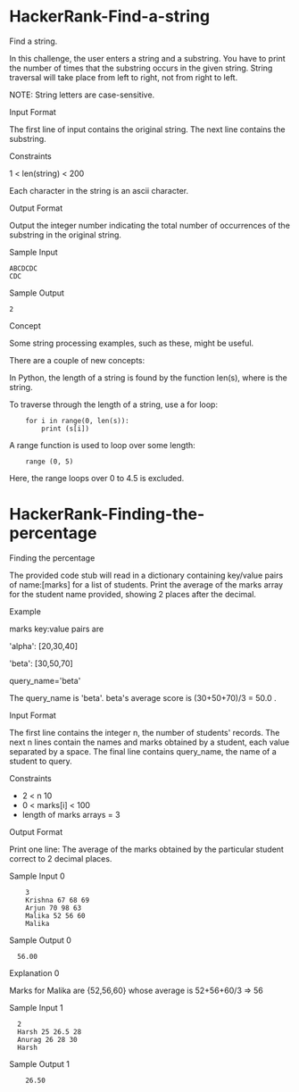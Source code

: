 # HackerRank-Find-a-string
Find a string.

In this challenge, the user enters a string and a substring. You have to print the number of times that the substring occurs in the given string. String traversal will take place from left to right, not from right to left.

NOTE: String letters are case-sensitive.

Input Format

The first line of input contains the original string. The next line contains the substring.

Constraints

1 < len(string) < 200

Each character in the string is an ascii character.

Output Format

Output the integer number indicating the total number of occurrences of the substring in the original string.

Sample Input

    ABCDCDC
    CDC
Sample Output

    2
Concept

Some string processing examples, such as these, might be useful.

There are a couple of new concepts:

In Python, the length of a string is found by the function len(s), where  is the string.

To traverse through the length of a string, use a for loop:

        for i in range(0, len(s)):
            print (s[i])
A range function is used to loop over some length:

        range (0, 5)
Here, the range loops over 0 to 4.5  is excluded.

# HackerRank-Finding-the-percentage
Finding the percentage 

The provided code stub will read in a dictionary containing key/value pairs of name:[marks] for a list of students. Print the average of the marks array for the student name provided, showing 2 places after the decimal.

Example

marks key:value pairs are

'alpha': [20,30,40]

'beta': [30,50,70]

query_name='beta'

The query_name is 'beta'. beta's average score is (30+50+70)/3 = 50.0 .

Input Format

The first line contains the integer n, the number of students' records. The next n lines contain the names and marks obtained by a student, each value separated by a space. The final line contains query_name, the name of a student to query.

Constraints
* 2 < n 10
* 0 < marks[i] < 100
* length of marks arrays = 3

Output Format

Print one line: The average of the marks obtained by the particular student correct to 2 decimal places.

Sample Input 0

        3
        Krishna 67 68 69
        Arjun 70 98 63
        Malika 52 56 60
        Malika
Sample Output 0

      56.00
Explanation 0

Marks for Malika are {52,56,60} whose average is 52+56+60/3 => 56

Sample Input 1

      2
      Harsh 25 26.5 28
      Anurag 26 28 30
      Harsh
Sample Output 1

        26.50
